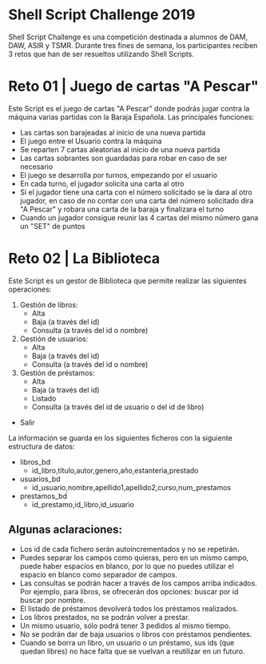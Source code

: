 # Shell Script Challenge 2019
Shell Script Challenge es una competición destinada a alumnos de DAM, DAW, ASIR y TSMR.
Durante tres fines de semana, los participantes reciben 3 retos que han de ser resueltos utilizando Shell Scripts.

# Reto 01 | Juego de cartas "A Pescar"
Este Script es el juego de cartas "A Pescar" donde podrás jugar contra la máquina varias partidas con la Baraja Española.
Las principales funciones:
+ Las cartas son barajeadas al inicio de una nueva partida
+ El juego entre el Usuario contra la máquina
+ Se reparten 7 cartas aleatorias al inicio de una nueva partida
+ Las cartas sobrantes son guardadas para robar en caso de ser necesario
+ El juego se desarrolla por turnos, empezando por el usuario
+ En cada turno, el jugador solicita una carta al otro
+ Si el jugador tiene una carta con el número solicitado se la dara al otro jugador, en caso de no contar con una carta del número solicitado dira "A Pescar" y robara una carta de la baraja y finalizara el turno
+ Cuando un jugador consigue reunir las 4 cartas del mismo número gana un "SET" de puntos

# Reto 02 | La Biblioteca
Este Script es un gestor de Biblioteca que permite realizar las siguientes operaciones:
1. Gestión de libros:
    + Alta
    + Baja (a través del id)
    + Consulta (a través del id o nombre)
2. Gestión de usuarios:
    + Alta
    + Baja (a través del id)
    + Consulta (a través del id o nombre)
3. Gestión de préstamos:
    + Alta
    + Baja (a través del id)
    + Listado
    + Consulta (a través del id de usuario o del id de libro)
+ Salir

La información se guarda en los siguientes ficheros con la siguiente estructura de datos:
+ libros_bd
    + id_libro,título,autor,genero,año,estanteria,prestado
+ usuarios_bd
    + id_usuario,nombre,apellido1,apellido2,curso,num_prestamos
+ prestamos_bd
    + id_prestamo,id_libro,id_usuario

## Algunas aclaraciones:

+ Los id de cada fichero serán autoincrementados y no se repetirán.
+ Puedes separar los campos como quieras, pero en un mismo campo, puede haber espacios en blanco, por lo que no puedes utilizar el espacio en blanco como separador de campos.
+ Las consultas se podrán hacer a través de los campos arriba indicados. Por ejemplo, para libros, se ofrecerán dos opciones: buscar por id buscar por nombre.
+ El listado de préstamos devolverá todos los préstamos realizados.
+ Los libros prestados, no se podrán volver a prestar.
+ Un mismo usuario, sólo podrá tener 3 pedidos al mismo tiempo.
+ No se podrán dar de baja usuarios o libros con préstamos pendientes.
+ Cuando se borra un libro, un usuario o un préstamo, sus ids (que quedan libres) no hace falta que se vuelvan a reutilizar en un futuro.